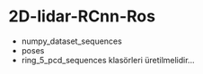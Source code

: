 # 2D-lidar-RCnn-Ros
 * numpy_dataset_sequences
 * poses
 * ring_5_pcd_sequences
  klasörleri üretilmelidir...